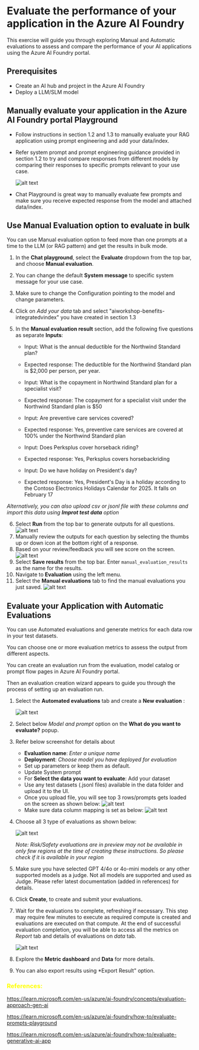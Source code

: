 # Evaluate the performance of your application in the Azure AI Foundry

This exercise will guide you through exploring Manual and Automatic evaluations to assess and compare the performance of your AI applications using the Azure AI Foundry portal. 

## Prerequisites
- Create an AI hub and project in the Azure AI Foundry
- Deploy a LLM/SLM model

## Manually evaluate your application in the Azure AI Foundry portal Playground

- Follow instructions in section 1.2 and 1.3 to manually evaluate your RAG application using prompt engineering and add your data/index. 

- Refer system prompt and prompt engineering guidance provided in section 1.2 to try and compare responses from  different models by comparing their responses to specific prompts relevant to your use case. 


    ![alt text](../images/12_image-2.png)

- Chat Playground is great way to manually evaluate few prompts and make sure you receive expected response from the model and attached data/index.

## Use Manual Evaluation option to evaluate in bulk

You can use Manual evaluation option to feed more than one prompts at a time to the LLM (or RAG pattern) and get the results in bulk mode. 

1. In the **Chat playground**, select the **Evaluate** dropdown from the top bar, and choose **Manual evaluation**.
2. You can change the default **System message** to specific system message for your use case.
3. Make sure to change the Configuration pointing to the model and change parameters. 
4. Click on *Add your data* tab and select "aiworkshop-benefits-integratedvindex" you have created in section 1.3 
5. In the **Manual evaluation result** section, add the following five questions as separate **Inputs**:

   - Input: What is the annual deductible for the Northwind Standard plan?
   - Expected response: The deductible for the Northwind Standard plan is $2,000 per person, per year.

   - Input: What is the copayment in Northwind Standard plan for a specialist visit?
   - Expected response: The copayment for a specialist visit under the Northwind Standard plan is $50

   - Input: Are preventive care services covered?
   - Expected response: Yes, preventive care services are covered at 100% under the Northwind Standard plan

   - Input: Does Perksplus cover horseback riding?
   - Expected response: Yes, Perksplus covers horsebackriding

   - Input: Do we have holiday on President's day?
   - Expected response: Yes, President's Day is a holiday according to the Contoso Electronics Holidays Calendar for 2025. It falls on February 17

*Alternatively, you can also upload csv or jsonl file with these columns and import this data using **Improt test data** option*  
   
6. Select **Run** from the top bar to generate outputs for all questions.
![alt text](../images/14_image.png)
7. Manually review the outputs for each question by selecting the thumbs up or down icon at the bottom right of a response. 
8. Based on your review/feedback you will see score on the screen. 
![alt text](../images/14_image-1.png)
8. Select **Save results** from the top bar. Enter `manual_evaluation_results` as the name for the results.
7. Navigate to **Evaluation** using the left menu.
8. Select the **Manual evaluations** tab to find the manual evaluations you just saved.
![alt text](../images/14_image-2.png)

## Evaluate your Application with Automatic Evaluations

You can use Automated evaluations and generate metrics for each data row in your test datasets.

You can choose one or more evaluation metrics to assess the output from different aspects. 

You can create an evaluation run from the evaluation, model catalog or prompt flow pages in Azure AI Foundry portal. 

Then an evaluation creation wizard appears to guide you through the process of setting up an evaluation run.



1. Select the **Automated evaluations** tab and create a **New evaluation** :

   ![alt text](../images/14_image-3.png)

2. Select below *Model and prompt* option on the **What do you want to evaluate?** popup. 
3. Refer below screenshot for details about
   - **Evaluation name**: *Enter a unique name*
   - **Deployment**: *Choose model you have deployed for evaluation*
   - Set up parameters or keep them as default. 
   - Update System prompt 
   - For **Select the data you want to evaluate**: Add your dataset
   - Use any test datasets (.jsonl files) available in the data folder and upload it to the UI.
   - Once you upload file, you will see top 3 rows/prompts gets loaded on the screen as shown below: 
   ![alt text](../images/14_image-4.png)
   - Make sure data column mapping is set as below:
   ![alt text](../images/14_image-6.png)

4. Choose all 3 type of evaluations as shown below: 

   ![alt text](../images/14_image-5.png)

   *Note: Risk/Safety evaluations are in preview may not be available in only few regions at the time of creating these instructions. So please check if it is available in your region* 

6. Make sure you have selected GPT 4/4o or 4o-mini models or any other supported models as a judge. 
Not all models are supported and used as Judge. Please refer latest documentation (added in references) for details.

7. Click **Create**, to create and submit your evaluations.
8. Wait for the evaluations to complete, refreshing if necessary. This step may require few minutes to execute as required compute is created and evaluations are executed on that compute. At the end of successful evaluation completion, you will be able to access all the metrics on *Report* tab and details of evaluations on *data* tab. 

   ![alt text](../images/14_image-7.png)

9. Explore the **Metric dashboard** and **Data** for more details.

10. You can also export results using *Export Result" option. 


### <span style="color:Yellow"> References: 

https://learn.microsoft.com/en-us/azure/ai-foundry/concepts/evaluation-approach-gen-ai

https://learn.microsoft.com/en-us/azure/ai-foundry/how-to/evaluate-prompts-playground

https://learn.microsoft.com/en-us/azure/ai-foundry/how-to/evaluate-generative-ai-app

</span>

